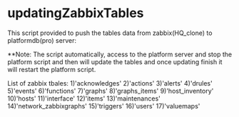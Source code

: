 # updatingZabbixTables

This script provided to push the tables data from zabbix(HQ_clone) to platformdb(pro) server:

**Note:
 The script automatically, access to the platform server and stop the platform script 
 and then will update the tables and once updating finish it  will restart the platform script. 

List of zabbix tbales:
1)'acknowledges'
2)'actions'
3)'alerts'
4)'drules'
5)'events'
6)'functions'
7)'graphs'
8)'graphs_items'
9)'host_inventory'
10)'hosts'
11)'interface'
12)'items'
13)'maintenances'
14)'network_zabbixgraphs'
15)'triggers'
16)'users'
17)'valuemaps'

